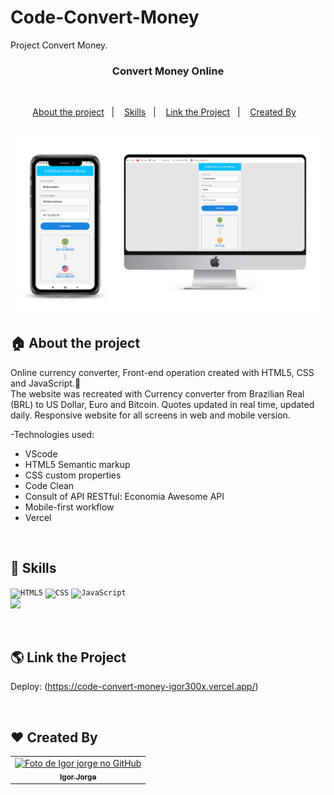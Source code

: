 # Code-Convert-Money
Project Convert Money.

<h3 align="center">
   Convert Money Online
</h3>

<br>

<p align="center">
  <a href="#house-about-the-project">About the project</a>&nbsp;&nbsp;&nbsp;|&nbsp;&nbsp;&nbsp;
  <a href="#rocket-Skills">Skills</a>&nbsp;&nbsp;&nbsp;|&nbsp;&nbsp;&nbsp;
  <a href="#earth_americas-Link-the-Project ">Link the Project</a>&nbsp;&nbsp;&nbsp;|&nbsp;&nbsp;&nbsp;
  <a href="#heart-Created-By">Created By</a>&nbsp;&nbsp;&nbsp;
</p>

<br>
<img alt="Layout" src="https://github.com/igor300x/Code-Convert-Money/blob/master/img/6.png?raw=true">
<br>


## :house: About the project

Online currency converter, Front-end operation created with HTML5, CSS and JavaScript.🚀 <br>
The website was recreated with Currency converter from Brazilian Real (BRL) to US Dollar, Euro and Bitcoin.
Quotes updated in real time, updated daily.
Responsive website for all screens in web and mobile version.

-Technologies used:
- VScode
- HTML5 Semantic markup
- CSS custom properties
- Code Clean
- Consult of API RESTful: Economia Awesome API
- Mobile-first workflow
- Vercel
<br>

## :rocket: Skills 

<code><img height="32" src="https://img.shields.io/badge/HTML5-E34F26?style=for-the-badge&logo=html5&logoColor=white" alt="HTML5"/></code> 
<code><img height="32" src="https://img.shields.io/badge/CSS3-1572B6?style=for-the-badge&logo=css3&logoColor=white" alt="CSS"/></code>
</code> <code><img src="https://img.shields.io/badge/JavaScript-323330?style=for-the-badge&logo=javascript&logoColor=F7DF1E" alt="JavaScript"/></code>
<code> <img heigth="32" src="https://img.shields.io/badge/Vercel-000000?style=for-the-badge&logo=vercel&logoColor=white"/> </code>

<br>

## :earth_americas: Link the Project 

Deploy: (https://code-convert-money-igor300x.vercel.app/)
<br>

<br>

## :heart: Created By
<table>
  <tr>
    <td align="center">
      <a href="https://www.linkedin.com/in/-igor-jorge-s-3a1205236/">
        <img src="https://i.imgur.com/XlBBoVs.png" width="100px;" alt="Foto de Igor jorge no GitHub"/><br>
        <sub>
          <b>Igor Jorge</b>
        </sub>
      </a>
    </td>
  </tr>
</table>

